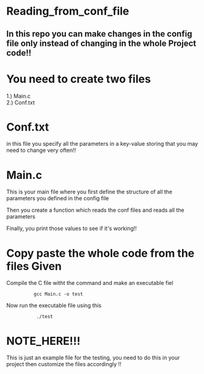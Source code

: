 # Reading_from_conf_file   

## In this repo you can make changes in the config file only instead of changing in the whole Project code!!    

# You need to create two files
1.) Main.c   
2.) Conf.txt   

# Conf.txt   

in this file you specify all the parameters in a key-value storing that you may need to change very often!!      

# Main.c   

This is your main file where you first define the structure of all the parameters you defined in the config file    

Then you create a function which reads the conf files and reads all the parameters    

Finally, you print those values to see if it's working!!   



# Copy paste the whole code from the files Given    

Compile the C file witht the command and make an executable fiel   



              gcc Main.c -o test           

Now run the executable file using this   



               ./test     


               



# NOTE_HERE!!!    

 This is just an example file for the testing, you need to do this in your project then customize the files accordingly !!  

